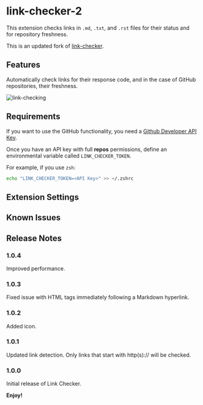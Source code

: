 # link-checker-2

This extension checks links in `.md`, `.txt`, and `.rst` files for their status and for repository freshness.

This is an updated fork of [link-checker](https://github.com/terakilobyte/link-checker).

## Features

Automatically check links for their response code, and in the case of GitHub repositories, their freshness.

![link-checking](images/link-checking.png)

## Requirements

If you want to use the GitHub functionality, you need a [Github Developer API Key](https://github.com/settings/tokens).

Once you have an API key with full **repos** permissions, define an environmental variable called `LINK_CHECKER_TOKEN`.

For example, if you use `zsh`:

```sh
echo "LINK_CHECKER_TOKEN=<API Key>" >> ~/.zshrc
```

## Extension Settings

## Known Issues

## Release Notes

### 1.0.4

Improved performance.

### 1.0.3

Fixed issue with HTML tags immediately following a Markdown hyperlink.

### 1.0.2 

Added icon.

### 1.0.1

Updated link detection. Only links that start with http(s):// will be checked.

### 1.0.0

Initial release of Link Checker.

**Enjoy!**
